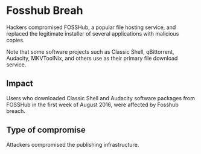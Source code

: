 # Fosshub Breah

Hackers compromised FOSSHub, a popular file hosting service, 
and replaced the legitimate installer of several applications with malicious copies.

Note that some software projects such as Classic Shell, qBittorrent, Audacity, MKVToolNix, and others 
use as their primary file download service.


## Impact

Users who downloaded Classic Shell and Audacity software packages from FOSSHub 
in the first week of August 2016, were affected by Fosshub breach.

## Type of compromise

Attackers compromised the publishing infrastructure.
